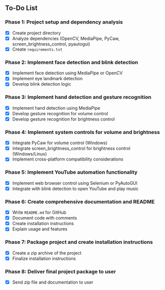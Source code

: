 ## To-Do List

### Phase 1: Project setup and dependency analysis
- [x] Create project directory
- [x] Analyze dependencies (OpenCV, MediaPipe, PyCaw, screen_brightness_control, pyautogui)
- [x] Create `requirements.txt`

### Phase 2: Implement face detection and blink detection
- [x] Implement face detection using MediaPipe or OpenCV
- [x] Implement eye landmark detection
- [x] Develop blink detection logic

### Phase 3: Implement hand detection and gesture recognition
- [x] Implement hand detection using MediaPipe
- [x] Develop gesture recognition for volume control
- [x] Develop gesture recognition for brightness control

### Phase 4: Implement system controls for volume and brightness
- [x] Integrate PyCaw for volume control (Windows)
- [x] Integrate screen_brightness_control for brightness control (Windows/Linux)
- [x] Implement cross-platform compatibility considerations

### Phase 5: Implement YouTube automation functionality
- [x] Implement web browser control using Selenium or PyAutoGUI
- [x] Integrate with blink detection to open YouTube and play music

### Phase 6: Create comprehensive documentation and README
- [x] Write `README.md` for GitHub
- [x] Document code with comments
- [x] Create installation instructions
- [x] Explain usage and features

### Phase 7: Package project and create installation instructions
- [x] Create a zip archive of the project
- [x] Finalize installation instructions

### Phase 8: Deliver final project package to user
- [x] Send zip file and documentation to user

